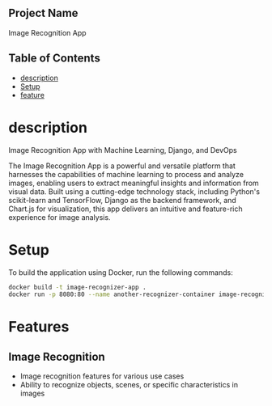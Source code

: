 ## Project Name
Image Recognition App

## Table of Contents
* [description](#description)
* [Setup](#setup)
* [feature](#feature)


# description
Image Recognition App with Machine Learning, Django, and DevOps

The Image Recognition App is a powerful and versatile platform that harnesses the capabilities of machine learning to process and analyze images, enabling users to extract meaningful insights and information from visual data. Built using a cutting-edge technology stack, including Python's scikit-learn and TensorFlow, Django as the backend framework, and Chart.js for visualization, this app delivers an intuitive and feature-rich experience for image analysis.

# Setup
To build the application using Docker, run the following commands:

```bash
docker build -t image-recognizer-app .
docker run -p 8080:80 --name another-recognizer-container image-recognizer-app
```

# Features
## Image Recognition
- Image recognition features for various use cases
- Ability to recognize objects, scenes, or specific characteristics in images
